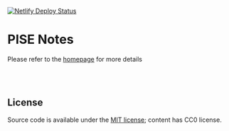 [![Netlify Deploy Status](https://api.netlify.com/api/v1/badges/45df2ffd-3711-48ca-8c0a-920a707dd8f6/deploy-status)](https://app.netlify.com/sites/pise-notes/deploys)

# PISE Notes

Please refer to the [homepage](https://pise-notes.tk) for more details

<br>
<br>

## License

Source code is available under the [MIT license](LICENSE.md); content has CC0 license.
